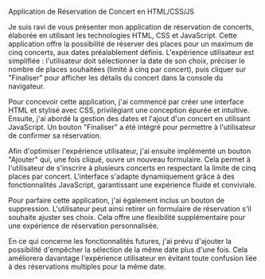 Application de Réservation de Concert en HTML/CSS/JS

Je suis ravi de vous présenter mon application de réservation de concerts, élaborée en utilisant les technologies HTML, CSS et JavaScript. Cette application offre la possibilité de réserver des places pour un maximum de cinq concerts, aux dates préalablement définis. L'expérience utilisateur est simplifiée : l'utilisateur doit sélectionner la date de son choix, préciser le nombre de places souhaitées (limité à cinq par concert), puis cliquer sur "Finaliser" pour afficher les détails du concert dans la console du navigateur.

Pour concevoir cette application, j'ai commencé par créer une interface HTML et stylisé avec CSS, privilégiant une conception épurée et intuitive. Ensuite, j'ai abordé la gestion des dates et l'ajout d'un concert en utilisant JavaScript. Un bouton "Finaliser" a été intégré pour permettre à l'utilisateur de confirmer sa réservation.

Afin d'optimiser l'expérience utilisateur, j'ai ensuite implémenté un bouton "Ajouter" qui, une fois cliqué, ouvre un nouveau formulaire. Cela permet à l'utilisateur de s'inscrire à plusieurs concerts en respectant la limite de cinq places par concert. L'interface s'adapte dynamiquement grâce à des fonctionnalités JavaScript, garantissant une expérience fluide et conviviale.

Pour parfaire cette application, j'ai également inclus un bouton de suppression. L'utilisateur peut ainsi retirer un formulaire de réservation s'il souhaite ajuster ses choix. Cela offre une flexibilité supplémentaire pour une expérience de réservation personnalisée.

En ce qui concerne les fonctionnalités futures, j'ai prévu d'ajouter la possibilité d'empêcher la sélection de la même date plus d'une fois. Cela améliorera davantage l'expérience utilisateur en évitant toute confusion liée à des réservations multiples pour la même date.
